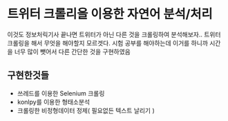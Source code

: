 # 트위터 크롤리을 이용한 자연어 분석/처리

이것도 정보처릭기사 끝나면 트위터가 아닌 다른 것을 크롤링하여 분석해보자.. 트위터 크롤링을 해서 무엇을 해야할지 모르겟다. 시험 공부를 해야하는데 이거를 하니까 시간을 너무 많이 뺏어서 다른 간단한 것을 구현하였음

## 구현한것들

- 쓰레드를 이용한 Selenium 크롤링
- konlpy를 이용한 형태소분석
- 크롤링한 비정형데이터 정제( 필요없든 텍스트 날리기 )
